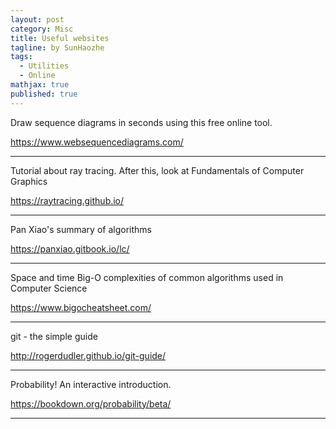 ```yaml
---
layout: post
category: Misc
title: Useful websites
tagline: by SunHaozhe
tags: 
  - Utilities
  - Online
mathjax: true
published: true
---
```


Draw sequence diagrams in seconds using this free online tool.

https://www.websequencediagrams.com/



**************************************************************************************************

Tutorial about ray tracing. After this, look at Fundamentals of Computer Graphics

https://raytracing.github.io/

**************************************************************************************************


Pan Xiao's summary of algorithms

https://panxiao.gitbook.io/lc/ 



**************************************************************************************************


Space and time Big-O complexities of common algorithms used in Computer Science

https://www.bigocheatsheet.com/



**************************************************************************************************


git - the simple guide

http://rogerdudler.github.io/git-guide/



**************************************************************************************************



Probability! An interactive introduction.


https://bookdown.org/probability/beta/



**************************************************************************************************







